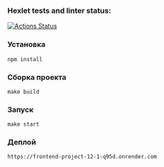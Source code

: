 ### Hexlet tests and linter status:
[![Actions Status](https://github.com/runabal/frontend-project-12/actions/workflows/hexlet-check.yml/badge.svg)](https://github.com/runabal/frontend-project-12/actions)

### Установка
```npm install```

### Сборка проекта
```make build```

### Запуск
```make start```

### Деплой 
```https://frontend-project-12-1-q95d.onrender.com```
